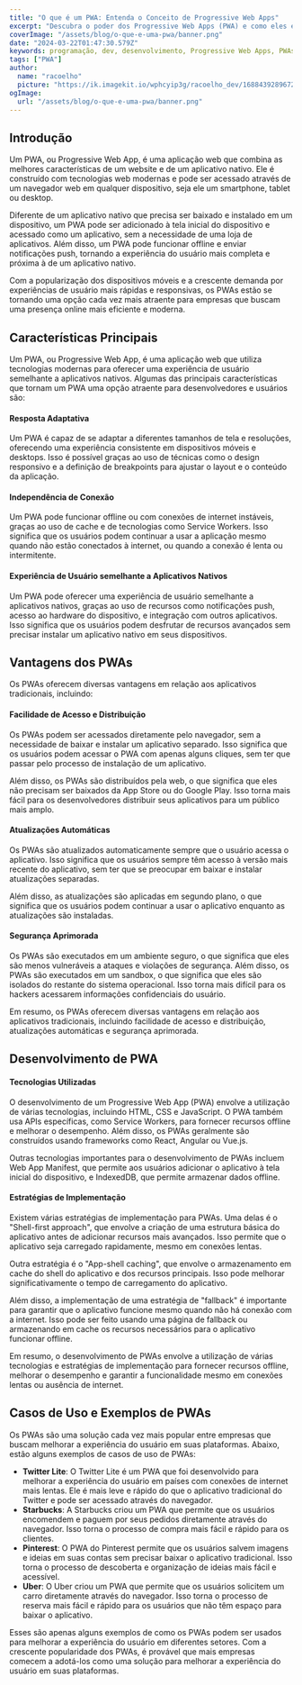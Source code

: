 ```yaml
---
title: "O que é um PWA: Entenda o Conceito de Progressive Web Apps"
excerpt: "Descubra o poder dos Progressive Web Apps (PWA) e como eles estão redefinindo a experiência de usuário na web. De acessibilidade offline a notificações push, explore como os PWAs combinam a praticidade dos aplicativos web com a robustez dos aplicativos nativos, oferecendo uma alternativa moderna e eficaz para engajar usuários em qualquer dispositivo."
coverImage: "/assets/blog/o-que-e-uma-pwa/banner.png"
date: "2024-03-22T01:47:30.579Z"
keywords: programação, dev, desenvolvimento, Progressive Web Apps, PWAs, Desenvolvimento Web, Aplicativos Offline, Experiência do Usuário, Service Workers, Web App Manifest, Desenvolvimento Responsivo, Aplicações Web Modernas, Como criar um aplicativo
tags: ["PWA"]
author:
  name: "racoelho"
  picture: "https://ik.imagekit.io/wphcyip3g/racoelho_dev/1688439289672.jpeg?updatedAt=1701730648991"
ogImage:
  url: "/assets/blog/o-que-e-uma-pwa/banner.png"
---
```



## Introdução

Um PWA, ou Progressive Web App, é uma aplicação web que combina as melhores características de um website e de um aplicativo nativo. Ele é construído com tecnologias web modernas e pode ser acessado através de um navegador web em qualquer dispositivo, seja ele um smartphone, tablet ou desktop.


Diferente de um aplicativo nativo que precisa ser baixado e instalado em um dispositivo, um PWA pode ser adicionado à tela inicial do dispositivo e acessado como um aplicativo, sem a necessidade de uma loja de aplicativos. Além disso, um PWA pode funcionar offline e enviar notificações push, tornando a experiência do usuário mais completa e próxima à de um aplicativo nativo.

Com a popularização dos dispositivos móveis e a crescente demanda por experiências de usuário mais rápidas e responsivas, os PWAs estão se tornando uma opção cada vez mais atraente para empresas que buscam uma presença online mais eficiente e moderna.


## Características Principais

Um PWA, ou Progressive Web App, é uma aplicação web que utiliza tecnologias modernas para oferecer uma experiência de usuário semelhante a aplicativos nativos. Algumas das principais características que tornam um PWA uma opção atraente para desenvolvedores e usuários são:

#### Resposta Adaptativa

Um PWA é capaz de se adaptar a diferentes tamanhos de tela e resoluções, oferecendo uma experiência consistente em dispositivos móveis e desktops. Isso é possível graças ao uso de técnicas como o design responsivo e a definição de breakpoints para ajustar o layout e o conteúdo da aplicação.

#### Independência de Conexão

Um PWA pode funcionar offline ou com conexões de internet instáveis, graças ao uso de cache e de tecnologias como Service Workers. Isso significa que os usuários podem continuar a usar a aplicação mesmo quando não estão conectados à internet, ou quando a conexão é lenta ou intermitente.

#### Experiência de Usuário semelhante a Aplicativos Nativos

Um PWA pode oferecer uma experiência de usuário semelhante a aplicativos nativos, graças ao uso de recursos como notificações push, acesso ao hardware do dispositivo, e integração com outros aplicativos. Isso significa que os usuários podem desfrutar de recursos avançados sem precisar instalar um aplicativo nativo em seus dispositivos.

## Vantagens dos PWAs

Os PWAs oferecem diversas vantagens em relação aos aplicativos tradicionais, incluindo:

#### Facilidade de Acesso e Distribuição

Os PWAs podem ser acessados diretamente pelo navegador, sem a necessidade de baixar e instalar um aplicativo separado. Isso significa que os usuários podem acessar o PWA com apenas alguns cliques, sem ter que passar pelo processo de instalação de um aplicativo.

Além disso, os PWAs são distribuídos pela web, o que significa que eles não precisam ser baixados da App Store ou do Google Play. Isso torna mais fácil para os desenvolvedores distribuir seus aplicativos para um público mais amplo.

#### Atualizações Automáticas

Os PWAs são atualizados automaticamente sempre que o usuário acessa o aplicativo. Isso significa que os usuários sempre têm acesso à versão mais recente do aplicativo, sem ter que se preocupar em baixar e instalar atualizações separadas.

Além disso, as atualizações são aplicadas em segundo plano, o que significa que os usuários podem continuar a usar o aplicativo enquanto as atualizações são instaladas.


#### Segurança Aprimorada

Os PWAs são executados em um ambiente seguro, o que significa que eles são menos vulneráveis a ataques e violações de segurança. Além disso, os PWAs são executados em um sandbox, o que significa que eles são isolados do restante do sistema operacional. Isso torna mais difícil para os hackers acessarem informações confidenciais do usuário.

Em resumo, os PWAs oferecem diversas vantagens em relação aos aplicativos tradicionais, incluindo facilidade de acesso e distribuição, atualizações automáticas e segurança aprimorada.

## Desenvolvimento de PWA

#### Tecnologias Utilizadas
O desenvolvimento de um Progressive Web App (PWA) envolve a utilização de várias tecnologias, incluindo HTML, CSS e JavaScript. O PWA também usa APIs específicas, como Service Workers, para fornecer recursos offline e melhorar o desempenho. Além disso, os PWAs geralmente são construídos usando frameworks como React, Angular ou Vue.js.

Outras tecnologias importantes para o desenvolvimento de PWAs incluem Web App Manifest, que permite aos usuários adicionar o aplicativo à tela inicial do dispositivo, e IndexedDB, que permite armazenar dados offline.

#### Estratégias de Implementação
Existem várias estratégias de implementação para PWAs. Uma delas é o "Shell-first approach", que envolve a criação de uma estrutura básica do aplicativo antes de adicionar recursos mais avançados. Isso permite que o aplicativo seja carregado rapidamente, mesmo em conexões lentas.

Outra estratégia é o "App-shell caching", que envolve o armazenamento em cache do shell do aplicativo e dos recursos principais. Isso pode melhorar significativamente o tempo de carregamento do aplicativo.

Além disso, a implementação de uma estratégia de "fallback" é importante para garantir que o aplicativo funcione mesmo quando não há conexão com a internet. Isso pode ser feito usando uma página de fallback ou armazenando em cache os recursos necessários para o aplicativo funcionar offline.

Em resumo, o desenvolvimento de PWAs envolve a utilização de várias tecnologias e estratégias de implementação para fornecer recursos offline, melhorar o desempenho e garantir a funcionalidade mesmo em conexões lentas ou ausência de internet.

## Casos de Uso e Exemplos de PWAs

Os PWAs são uma solução cada vez mais popular entre empresas que buscam melhorar a experiência do usuário em suas plataformas. Abaixo, estão alguns exemplos de casos de uso de PWAs:

- **Twitter Lite**: O Twitter Lite é um PWA que foi desenvolvido para melhorar a experiência do usuário em países com conexões de internet mais lentas. Ele é mais leve e rápido do que o aplicativo tradicional do Twitter e pode ser acessado através do navegador.
- **Starbucks**: A Starbucks criou um PWA que permite que os usuários encomendem e paguem por seus pedidos diretamente através do navegador. Isso torna o processo de compra mais fácil e rápido para os clientes.
- **Pinterest**: O PWA do Pinterest permite que os usuários salvem imagens e ideias em suas contas sem precisar baixar o aplicativo tradicional. Isso torna o processo de descoberta e organização de ideias mais fácil e acessível.
- **Uber**: O Uber criou um PWA que permite que os usuários solicitem um carro diretamente através do navegador. Isso torna o processo de reserva mais fácil e rápido para os usuários que não têm espaço para baixar o aplicativo.

Esses são apenas alguns exemplos de como os PWAs podem ser usados para melhorar a experiência do usuário em diferentes setores. Com a crescente popularidade dos PWAs, é provável que mais empresas comecem a adotá-los como uma solução para melhorar a experiência do usuário em suas plataformas.

